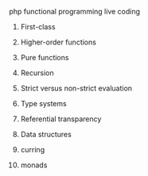php functional programming live coding

1.	First-class 
2.  Higher-order functions
3.	Pure functions
4.	Recursion
5.	Strict versus non-strict evaluation
6.	Type systems
7.	Referential transparency
8.	Data structures

9. curring
10. monads

